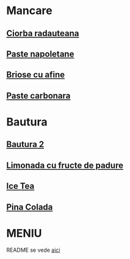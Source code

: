 # Mancare

## [Ciorba radauteana](./mancare/ciorba_radauteana.md)

## [Paste napoletane](./mancare/Paste_napoletane.md)

## [Briose cu afine](mancare/Briose.md)
## [Paste carbonara](./mancare/Paste%20carbonara.md)


# Bautura

## [Bautura 2](./bautura/bautura2.md)

## [Limonada cu fructe de padure](./bautura/Limonada_cu_fructe_de_padure.md)
## [Ice Tea](./bautura/Ice%20Tea.md)

## [Pina Colada](./bautura/Pina_Colada.md)

# MENIU
 
README se vede [aici](./README.md)
